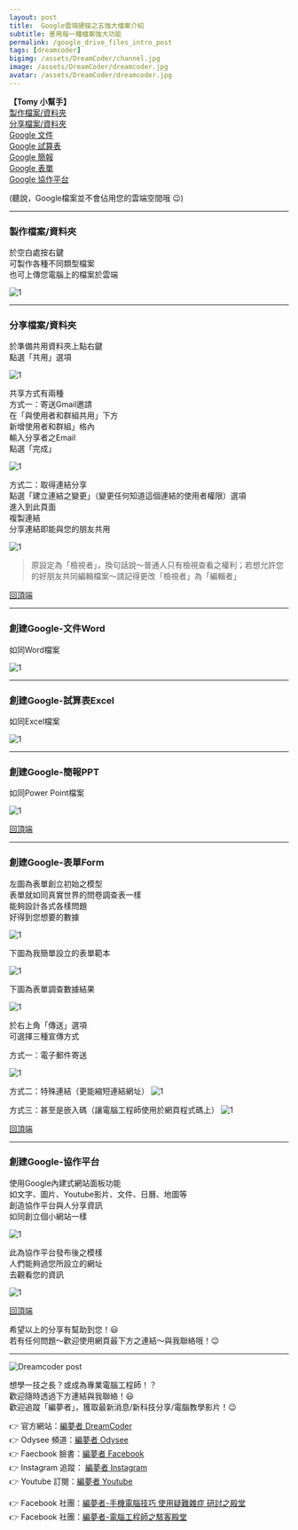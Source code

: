 ```yaml
---
layout: post
title:  Google雲端硬碟之五強大檔案介紹
subtitle: 善用每一種檔案強大功能
permalink: /google_drive_files_intro_post
tags: [dreamcoder]
bigimg: /assets/DreamCoder/channel.jpg
image: /assets/DreamCoder/dreamcoder.jpg
avatar: /assets/DreamCoder/dreamcoder.jpg
---
```


<b name="top">【Tomy 小幫手】</b>  
[製作檔案/資料夾](#making-files)  
[分享檔案/資料夾](#sharing-files)  
[Google 文件](#word)  
[Google 試算表](#excel)  
[Google 簡報](#ppt)  
[Google 表單](#form)  
[Google 協作平台](#platform)

(聽說，Google檔案並不會佔用您的雲端空間哦 :wink:)

---

<a name="making-files"></a>

### 製作檔案/資料夾

於空白處按右鍵  
可製作各種不同類型檔案  
也可上傳您電腦上的檔案於雲端

![1](/assets/computer-skills/google_drive_files_intro/unnamed.png)


---

<a name="sharing-files"></a>

### 分享檔案/資料夾

於準備共用資料夾上點右鍵  
點選「共用」選項

![1](/assets/computer-skills/google_drive_files_intro/unnamed-2.png)

共享方式有兩種  
方式一：寄送Gmail邀請  
在「與使用者和群組共用」下方  
新增使用者和群組」格內  
輸入分享者之Email  
點選「完成」

![1](/assets/computer-skills/google_drive_files_intro/unnamed-3.png)

方式二：取得連結分享  
點選「建立連結之變更」（變更任何知道這個連結的使用者權限）選項  
進入到此頁面  
複製連結  
分享連結即能與您的朋友共用  

![1](/assets/computer-skills/google_drive_files_intro/unnamed-4.png)

> 原設定為「檢視者」，換句話說～普通人只有檢視查看之權利；若想允許您的好朋友共同編輯檔案～請記得更改「檢視者」為「編輯者」

[回頂端](#top)  

---

<a name="word"></a>


### 創建Google-文件Word

如同Word檔案

![1](/assets/computer-skills/google_drive_files_intro/unnamed-5.png)

---

<a name="excel"></a>

### 創建Google-試算表Excel

如同Excel檔案

![1](/assets/computer-skills/google_drive_files_intro/unnamed-6.png)

---

<a name="ppt"></a>

### 創建Google-簡報PPT

如同Power Point檔案

![1](/assets/computer-skills/google_drive_files_intro/unnamed-7.png)

[回頂端](#top)

---

<a name="form"></a>

### 創建Google-表單Form

左圖為表單創立初始之模型  
表單就如同真實世界的問卷調查表一樣  
能夠設計各式各樣問題  
好得到您想要的數據

![1](/assets/computer-skills/google_drive_files_intro/unnamed-8.png)

下圖為我簡單設立的表單範本

![1](/assets/computer-skills/google_drive_files_intro/unnamed-9.png)

下圖為表單調查數據結果

![1](/assets/computer-skills/google_drive_files_intro/unnamed-10.png)

於右上角「傳送」選項  
可選擇三種宣傳方式

方式一：電子郵件寄送

![1](/assets/computer-skills/google_drive_files_intro/unnamed-11.png)

方式二：特殊連結（更能縮短連結網址）
![1](/assets/computer-skills/google_drive_files_intro/unnamed-12.png)

方式三：甚至是嵌入碼（讓電腦工程師使用於網頁程式碼上）
![1](/assets/computer-skills/google_drive_files_intro/unnamed-13.png)

[回頂端](#top)

---

<a name="platform"></a>

### 創建Google-協作平台

使用Google內建式網站面板功能  
如文字、圖片、Youtube影片、文件、日曆、地圖等  
創造協作平台與人分享資訊  
如同創立個小網站一樣

![1](/assets/computer-skills/google_drive_files_intro/unnamed-14.png)

此為協作平台發布後之模樣  
人們能夠過您所設立的網址  
去觀看您的資訊

![1](/assets/computer-skills/google_drive_files_intro/unnamed-15.png)

[回頂端](#top)

希望以上的分享有幫助到您！:smiley:  
若有任何問題～歡迎使用網頁最下方之連結～與我聯絡哦！:wink:

---

![Dreamcoder post](/assets/DreamCoder/post.jpg)

想學一技之長？或成為專業電腦工程師！？  
歡迎隨時透過下方連結與我聯絡！:smiley:  
歡迎追蹤「編夢者」，獲取最新消息/新科技分享/電腦教學影片！:wink:

:point_right: 官方網站：[編夢者 DreamCoder]  
:point_right: Odysee 頻道：[編夢者 Odysee]  
:point_right: Faecbook 臉書：[編夢者 Facebook]  
:point_right: Instagram 追蹤： [編夢者 Instagram]  
:point_right: Youtube 訂閱：[編夢者 Youtube]

:point_right: Facebook 社團：[編夢者-手機電腦技巧 使用疑難雜症 研討之殿堂]  
:point_right: Facebook 社團：[編夢者-電腦工程師之駭客殿堂]  


[編夢者 DreamCoder]: https://tomyhhc.com
[編夢者 Odysee]: https://odysee.com/@dreamcoder:f
[編夢者 Facebook]: https://www.facebook.com/dreamcoder.tw/
[編夢者 Instagram]: https://www.instagram.com/dreamcoder.tw/
[編夢者 Youtube]: https://www.youtube.com/channel/UCz_uOmu2iDuQt86ZfCrIRCQ
[編夢者-手機電腦技巧 使用疑難雜症 研討之殿堂]: https://www.facebook.com/groups/dc.computer.skills.community/ 
[編夢者-電腦工程師之駭客殿堂]: https://www.facebook.com/groups/dreamcoder.hackers
[申請預約]: https://forms.gle/FsdrCSUckApG15N19


